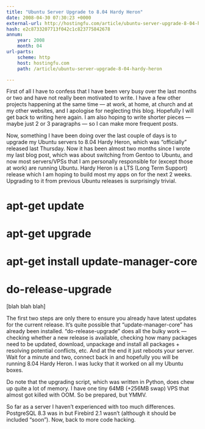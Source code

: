 ```yaml
---
title: "Ubuntu Server Upgrade to 8.04 Hardy Heron"
date: 2008-04-30 07:30:23 +0000
external-url: http://hostingfu.com/article/ubuntu-server-upgrade-8-04-hardy-heron
hash: e2c8733207713f042c1c823775842678
annum:
    year: 2008
    month: 04
url-parts:
    scheme: http
    host: hostingfu.com
    path: /article/ubuntu-server-upgrade-8-04-hardy-heron

---
```


First of all I have to confess that I have been very busy over the last months or two and have not really been motivated to write. I have a few other projects happening at the same time — at work, at home, at church and at my other websites, and I apologise for neglecting this blog. Hopefully I will get back to writing here again. I am also hoping to write shorter pieces — maybe just 2 or 3 paragraphs — so I can make more frequent posts.


Now, something I have been doing over the last couple of days is to upgrade my Ubuntu servers to 8.04 Hardy Heron, which was “officially” released last Thursday. Now it has been almost two months since I wrote my last blog post, which was about switching from Gentoo to Ubuntu, and now most servers/VPSs that I am personally responsible for (except those at work) are running Ubuntu. Hardy Heron is a LTS (Long Term Support) release which I am hoping to build most my apps on for the next 2 weeks. Upgrading to it from previous Ubuntu releases is surprisingly trivial.





# apt-get update
# apt-get upgrade
# apt-get install update-manager-core
# do-release-upgrade
[blah blah blah]


The first two steps are only there to ensure you already have latest updates for the current release. It’s quite possible that “update-manager-core” has already been installed. “do-release-upgrade” does all the bulky work — checking whether a new release is available, checking how many packages need to be updated, download, unpackage and install all packages + resolving potential conflicts, etc. And at the end it just reboots your server. Wait for a minute and two, connect back in and hopefully you will be running 8.04 Hardy Heron. I was lucky that it worked on all my Ubuntu boxes.


Do note that the upgrading script, which was written in Python, does chew up quite a lot of memory. I have one tiny 64MB (+256MB swap) VPS that almost got killed with OOM. So be prepared, but YMMV.


So far as a server I haven’t experienced with too much differences. PostgreSQL 8.3 was in but Firebird 2.1 wasn’t (although it should be included “soon”). Now, back to more code hacking.

 

